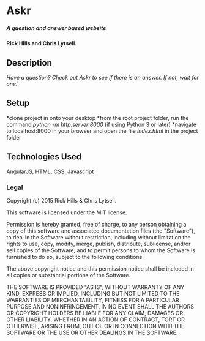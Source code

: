 # Askr

##### _A question and answer based website_

#### Rick Hills and Chris Lytsell.

## Description

_Have a question? Check out Askr to see if there is an answer. If not, wait for one!_

## Setup

*clone project in onto your desktop
*from the root project folder, run the command _python -m http.server 8000_ (if using Python 3 or later)
*navigate to localhost:8000 in your browser and open the file _index.html_ in the project folder


## Technologies Used
AngularJS, HTML, CSS, Javascript


### Legal

Copyright (c) 2015 Rick Hills & Chris Lytsell.  

This software is licensed under the MIT license.

Permission is hereby granted, free of charge, to any person obtaining a copy
of this software and associated documentation files (the "Software"), to deal
in the Software without restriction, including without limitation the rights
to use, copy, modify, merge, publish, distribute, sublicense, and/or sell
copies of the Software, and to permit persons to whom the Software is
furnished to do so, subject to the following conditions:

The above copyright notice and this permission notice shall be included in
all copies or substantial portions of the Software.

THE SOFTWARE IS PROVIDED "AS IS", WITHOUT WARRANTY OF ANY KIND, EXPRESS OR
IMPLIED, INCLUDING BUT NOT LIMITED TO THE WARRANTIES OF MERCHANTABILITY,
FITNESS FOR A PARTICULAR PURPOSE AND NONINFRINGEMENT. IN NO EVENT SHALL THE
AUTHORS OR COPYRIGHT HOLDERS BE LIABLE FOR ANY CLAIM, DAMAGES OR OTHER
LIABILITY, WHETHER IN AN ACTION OF CONTRACT, TORT OR OTHERWISE, ARISING FROM,
OUT OF OR IN CONNECTION WITH THE SOFTWARE OR THE USE OR OTHER DEALINGS IN
THE SOFTWARE.